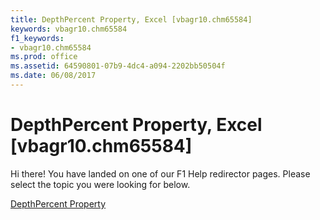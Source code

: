 ```yaml
---
title: DepthPercent Property, Excel [vbagr10.chm65584]
keywords: vbagr10.chm65584
f1_keywords:
- vbagr10.chm65584
ms.prod: office
ms.assetid: 64590801-07b9-4dc4-a094-2202bb50504f
ms.date: 06/08/2017
---
```



# DepthPercent Property, Excel [vbagr10.chm65584]

Hi there! You have landed on one of our F1 Help redirector pages. Please select the topic you were looking for below.

[DepthPercent Property](http://msdn.microsoft.com/library/b8c8f784-bc30-cc20-604d-5627b570c1f2%28Office.15%29.aspx)

